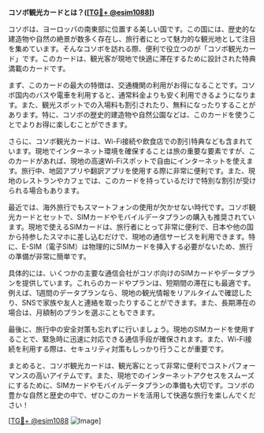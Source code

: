 **コソボ観光カードとは？([[TG💪+ @esim1088](https://t.me/s/esim1088)])**

コソボは、ヨーロッパの南東部に位置する美しい国です。この国には、歴史的な建造物や自然の絶景が数多く存在し、旅行者にとって魅力的な観光地として注目を集めています。そんなコソボを訪れる際、便利で役立つのが「コソボ観光カード」です。このカードは、観光客が現地で快適に滞在するために設計された特典満載のカードです。

まず、このカードの最大の特徴は、交通機関の利用がお得になることです。コソボ国内のバスや電車を利用すると、通常料金よりも安く利用できるようになります。また、観光スポットでの入場料も割引されたり、無料になったりすることがあります。特に、コソボの歴史的建造物や自然公園などは、このカードを使うことでよりお得に楽しむことができます。

さらに、コソボ観光カードは、Wi-Fi接続や飲食店での割引特典なども含まれています。現地でインターネット環境を確保することは旅の重要な要素ですが、このカードがあれば、現地の高速Wi-Fiスポットで自由にインターネットを使えます。旅行中、地図アプリや翻訳アプリを使用する際に非常に便利です。また、現地のレストランやカフェでは、このカードを持っているだけで特別な割引が受けられる場合もあります。

最近では、海外旅行でもスマートフォンの使用が欠かせない時代です。コソボ観光カードとセットで、SIMカードやモバイルデータプランの購入も推奨されています。現地で使えるSIMカードは、旅行者にとって非常に便利で、日本や他の国から持参したスマホに差し込むだけで、現地の通信サービスを利用できます。特に、E-SIM（電子SIM）は物理的にSIMカードを挿入する必要がないため、旅行の準備が非常に簡単です。

具体的には、いくつかの主要な通信会社がコソボ向けのSIMカードやデータプランを提供しています。これらのカードやプランは、短期間の滞在にも最適です。例えば、1週間のデータプランなら、現地の観光情報をリアルタイムで確認したり、SNSで家族や友人と連絡を取ったりすることができます。また、長期滞在の場合は、月額制のプランを選ぶこともできます。

最後に、旅行中の安全対策も忘れずに行いましょう。現地のSIMカードを使用することで、緊急時に迅速に対応できる通信手段が確保されます。また、Wi-Fi接続を利用する際は、セキュリティ対策もしっかり行うことが重要です。

まとめると、コソボ観光カードは、観光客にとって非常に便利でコストパフォーマンスの高いアイテムです。また、現地でのインターネットアクセスをスムーズにするために、SIMカードやモバイルデータプランの準備も大切です。コソボの豊かな自然と歴史の中で、ぜひこのカードを活用して快適な旅行を楽しんでください！

[[TG💪+ @esim1088](https://t.me/s/esim1088) ![Image](https://i.postimg.cc/Y0z9fWf4/image.png)]